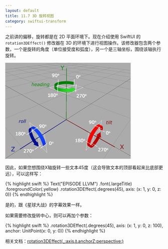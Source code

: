 ```yaml
---
layout: default
title: 11.7 3D 旋转视图
category: swiftui-transform
---
```


之前讲的偏移，旋转都是在 2D 平面环境下。现在介绍使用 SwiftUI 的 `rotation3DEffect()` 修改器在 3D 的环境下进行视图操作。该修改器包含两个参数，一个是旋转的角度（单位接受度和弧度），另一个是三轴坐标，围绕该轴执行旋转。

![3D](/files/swiftUI/3d.png)

因此，如果您想围绕X轴旋转一些文本45度（这会导致文本的顶部看起来比底部更远），可以这样写：

{% highlight swift %}
Text("EPISODE LLVM")
    .font(.largeTitle)
    .foregroundColor(.yellow)
    .rotation3DEffect(.degrees(45), axis: (x: 1, y: 0, z: 0))
{% endhighlight %}

是的，跟《星球大战》的字幕效果一样。

如果需要修改旋转中心，则可以再加个参数：

{% highlight swift %}
.rotation3DEffect(.degrees(45), axis: (x: 1, y: 0, z: 100), anchor: UnitPoint(x: 0, y: 0))
{% endhighlight %}

相关文档：<a href="https://developer.apple.com/documentation/swiftui/scrollview/3287538-rotation3deffect" target="_blank">rotation3DEffect(_:axis:anchor:anchorZ:perspective:)
</a>